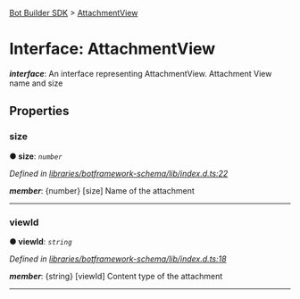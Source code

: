 [Bot Builder SDK](../README.md) > [AttachmentView](../interfaces/botbuilder.attachmentview.md)



# Interface: AttachmentView

*__interface__*: An interface representing AttachmentView. Attachment View name and size



## Properties
<a id="size"></a>

###  size

**●  size**:  *`number`* 

*Defined in [libraries/botframework-schema/lib/index.d.ts:22](https://github.com/Microsoft/botbuilder-js/blob/f596b7c/libraries/botframework-schema/lib/index.d.ts#L22)*


*__member__*: {number} [size] Name of the attachment





___

<a id="viewid"></a>

###  viewId

**●  viewId**:  *`string`* 

*Defined in [libraries/botframework-schema/lib/index.d.ts:18](https://github.com/Microsoft/botbuilder-js/blob/f596b7c/libraries/botframework-schema/lib/index.d.ts#L18)*


*__member__*: {string} [viewId] Content type of the attachment





___


